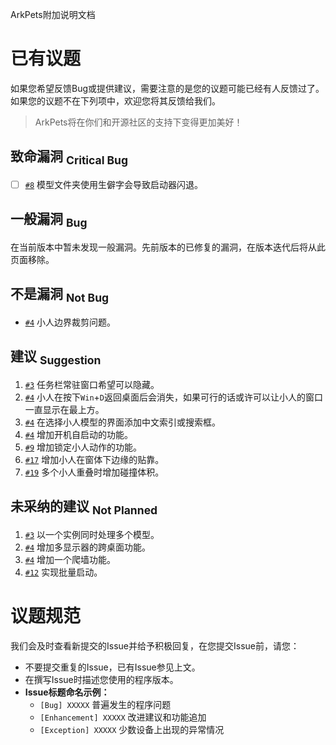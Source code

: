 ArkPets附加说明文档
# 已有议题

如果您希望反馈Bug或提供建议，需要注意的是您的议题可能已经有人反馈过了。如果您的议题不在下列项中，欢迎您将其反馈给我们。
> ArkPets将在你们和开源社区的支持下变得更加美好！

## 致命漏洞 <sub>Critical Bug</sub>
- [ ] [`#8`](https://github.com/isHarryh/Ark-Pets/issues/8) 模型文件夹使用生僻字会导致启动器闪退。

## 一般漏洞 <sub>Bug</sub>
在当前版本中暂未发现一般漏洞。先前版本的已修复的漏洞，在版本迭代后将从此页面移除。

## 不是漏洞 <sub>Not Bug</sub>
- [`#4`](https://github.com/isHarryh/Ark-Pets/issues/4) 小人边界裁剪问题。

## 建议 <sub>Suggestion</sub>
1. [`#3`](https://github.com/isHarryh/Ark-Pets/issues/3) 任务栏常驻窗口希望可以隐藏。
2. [`#4`](https://github.com/isHarryh/Ark-Pets/issues/4) 小人在按下`Win`+`D`返回桌面后会消失，如果可行的话或许可以让小人的窗口一直显示在最上方。
3. [`#4`](https://github.com/isHarryh/Ark-Pets/issues/4) 在选择小人模型的界面添加中文索引或搜索框。
4. [`#4`](https://github.com/isHarryh/Ark-Pets/issues/4) 增加开机自启动的功能。
5. [`#9`](https://github.com/isHarryh/Ark-Pets/issues/9) 增加锁定小人动作的功能。
6. [`#17`](https://github.com/isHarryh/Ark-Pets/issues/17) 增加小人在窗体下边缘的贴靠。
7. [`#19`](https://github.com/isHarryh/Ark-Pets/issues/19) 多个小人重叠时增加碰撞体积。

## 未采纳的建议 <sub>Not Planned</sub>
1. [`#3`](https://github.com/isHarryh/Ark-Pets/issues/4) 以一个实例同时处理多个模型。
2. [`#4`](https://github.com/isHarryh/Ark-Pets/issues/4) 增加多显示器的跨桌面功能。
3. [`#4`](https://github.com/isHarryh/Ark-Pets/issues/4) 增加一个爬墙功能。
4. [`#12`](https://github.com/isHarryh/Ark-Pets/issues/12) 实现批量启动。


# 议题规范
我们会及时查看新提交的Issue并给予积极回复，在您提交Issue前，请您：
- 不要提交重复的Issue，已有Issue参见上文。
- 在撰写Issue时描述您使用的程序版本。
- **Issue标题命名示例：**
    - `[Bug] XXXXX` 普遍发生的程序问题
    - `[Enhancement] XXXXX` 改进建议和功能追加
    - `[Exception] XXXXX` 少数设备上出现的异常情况
